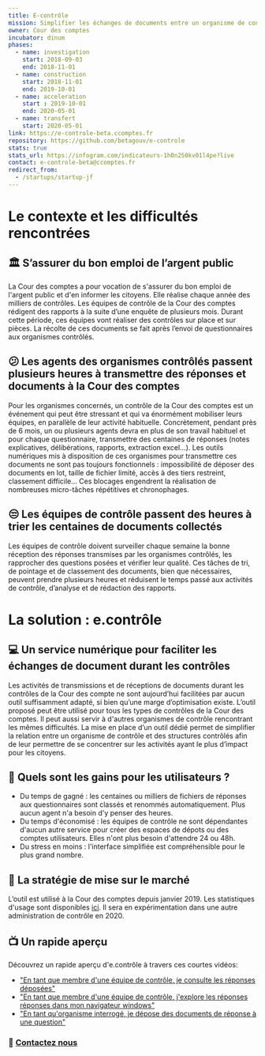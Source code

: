 ```yaml
---
title: E-contrôle
mission: Simplifier les échanges de documents entre un organisme de contrôle et les organisations contrôlées.
owner: Cour des comptes
incubator: dinum
phases:
  - name: investigation
    start: 2018-09-03
    end: 2018-11-01
  - name: construction
    start: 2018-11-01
    end: 2019-10-01
  - name: acceleration
    start : 2019-10-01
    end: 2020-05-01
  - name: transfert
    start: 2020-05-01
link: https://e-controle-beta.ccomptes.fr
repository: https://github.com/betagouv/e-controle
stats: true
stats_url: https://infogram.com/indicateurs-1h0n250kv01l4pe?live
contact: e-controle-beta@ccomptes.fr
redirect_from:
  - /startups/startup-jf
---
```


# Le contexte et les difficultés rencontrées

## 🏛 S’assurer du bon emploi de l’argent public
La Cour des comptes a pour vocation de s'assurer du bon emploi de l'argent public et d'en informer les citoyens. Elle réalise chaque année des milliers de contrôles. Les équipes de contrôle de la Cour des comptes rédigent des rapports à la suite d’une enquête de plusieurs mois. Durant cette période, ces équipes vont réaliser des contrôles sur place et sur pièces. La récolte de ces documents se fait après l’envoi de questionnaires aux organismes contrôlés.

## 😕 Les agents des organismes contrôlés passent plusieurs heures à transmettre des réponses et documents à la Cour des comptes
Pour les organismes concernés, un contrôle de la Cour des comptes est un événement qui peut être stressant et qui va énormément mobiliser leurs équipes, en parallèle de leur activité habituelle.
Concrètement, pendant près de 6 mois, un ou plusieurs agents devra en plus de son travail habituel et pour chaque questionnaire, transmettre des centaines de réponses (notes explicatives, délibérations, rapports, extraction excel…).
Les outils numériques mis à disposition de ces organismes pour transmettre ces documents ne sont pas toujours fonctionnels : impossibilité de déposer des documents en lot, taille de fichier limité, accès à des tiers restreint, classement difficile... Ces blocages engendrent la réalisation de nombreuses micro-tâches répétitives et chronophages.

## 😒 Les équipes de contrôle passent des heures à trier les centaines de documents collectés
Les équipes de contrôle doivent surveiller chaque semaine la bonne réception des réponses transmises par les organismes contrôlés, les rapprocher des questions posées et vérifier leur qualité. Ces tâches de tri, de pointage et de classement des documents, bien que nécessaires, peuvent prendre plusieurs heures et réduisent le temps passé aux activités de contrôle, d’analyse et de rédaction des rapports.

# La solution : e.contrôle

## 💻 Un service numérique pour faciliter les échanges de document durant les contrôles
Les activités de transmissions et de réceptions de documents durant les contrôles de la Cour des compte ne sont aujourd’hui facilitées par aucun outil suffisamment adapté, si bien qu’une marge d’optimisation existe.
L’outil proposé peut être utilisé pour tous les types de contrôles de la Cour des comptes. Il peut aussi servir à d'autres organismes de contrôle rencontrant les mêmes difficultés.
La mise en place d’un outil dédié permet de simplifier la relation entre un organisme de contrôle et des structures contrôlés afin de leur permettre de se concentrer sur les activités ayant le plus d’impact pour les citoyens.

## 🙌 Quels sont les gains pour les utilisateurs ?
- Du temps de gagné : les centaines ou milliers de fichiers de réponses aux questionnaires sont classés et renommés automatiquement. Plus aucun agent n'a besoin d'y penser des heures.
- Du temps d'économisé : les équipes de contrôle ne sont dépendantes d'aucun autre service pour créer des espaces de dépots ou des comptes utilisateurs. Elles n'ont plus besoin d'attendre 24 ou 48h.
- Du stress en moins : l'interface simplifiée est compréhensible pour le plus grand nombre.

## 🚀 La stratégie de mise sur le marché
L’outil est utilisé à la Cour des comptes depuis janvier 2019. Les statistiques d'usage sont disponibles [ici](https://infogram.com/indicateurs-1h0n250kv01l4pe?live).
Il sera en expérimentation dans une autre administration de contrôle en 2020.

## 📺 Un rapide aperçu
Découvrez un rapide aperçu d'e.contrôle à travers ces courtes vidéos:
- ["En tant que membre d'une équipe de contrôle, je consulte les réponses déposées"](https://drive.google.com/open?id=1mvntyQ0TwET-ENb_xRbc32RiAKu2KnBn)
- ["En tant que membre d'une équipe de contrôle, j'explore les réponses réponses dans mon navigateur windows"](https://drive.google.com/open?id=1IXCktxuOidKJYdsaoguYyO34gHxsOl5y)
- ["En tant qu'organisme interrogé, je dépose des documents de réponse à une question"](https://drive.google.com/open?id=1KPcRKKeS_HriJpciNE6GZmiuIF5OA-y2)

### 📧 [Contactez nous](mailto:e-controle@beta.gouv.fr)
